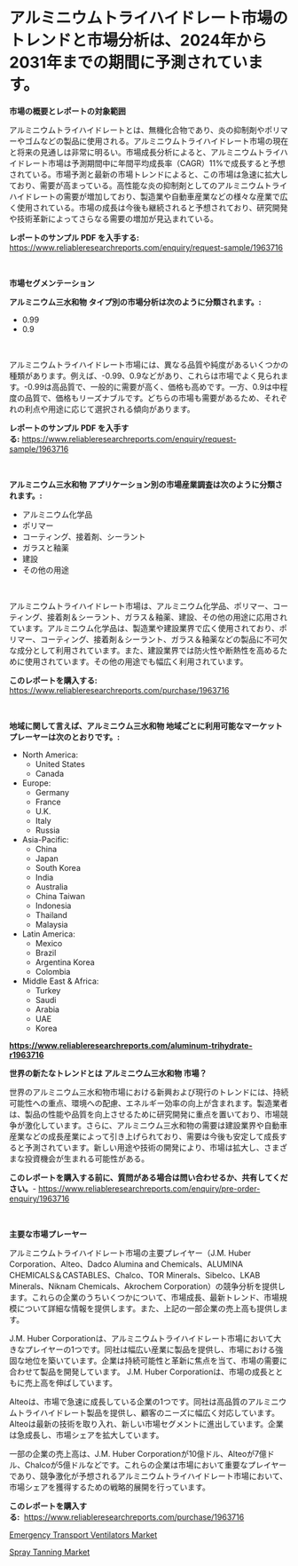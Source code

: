 <p><h1>アルミニウムトライハイドレート市場のトレンドと市場分析は、2024年から2031年までの期間に予測されています。</h1></p><p><strong>市場の概要とレポートの対象範囲</strong></p>
<p><p>アルミニウムトライハイドレートとは、無機化合物であり、炎の抑制剤やポリマーやゴムなどの製品に使用される。アルミニウムトライハイドレート市場の現在と将来の見通しは非常に明るい。市場成長分析によると、アルミニウムトライハイドレート市場は予測期間中に年間平均成長率（CAGR）11%で成長すると予想されている。市場予測と最新の市場トレンドによると、この市場は急速に拡大しており、需要が高まっている。高性能な炎の抑制剤としてのアルミニウムトライハイドレートの需要が増加しており、製造業や自動車産業などの様々な産業で広く使用されている。市場の成長は今後も継続されると予想されており、研究開発や技術革新によってさらなる需要の増加が見込まれている。</p></p>
<p><strong>レポートのサンプル PDF を入手する:</strong> <a href="https://www.reliableresearchreports.com/enquiry/request-sample/1963716">https://www.reliableresearchreports.com/enquiry/request-sample/1963716</a></p>
<p>&nbsp;</p>
<p><strong>市場セグメンテーション</strong></p>
<p><strong>アルミニウム三水和物 タイプ別の市場分析は次のように分類されます。:</strong></p>
<p><ul><li>0.99</li><li>0.9</li></ul></p>
<p>&nbsp;</p>
<p><p>アルミニウムトライハイドレート市場には、異なる品質や純度があるいくつかの種類があります。例えば、-0.99、0.9などがあり、これらは市場でよく見られます。-0.99は高品質で、一般的に需要が高く、価格も高めです。一方、0.9は中程度の品質で、価格もリーズナブルです。どちらの市場も需要があるため、それぞれの利点や用途に応じて選択される傾向があります。</p></p>
<p><strong>レポートのサンプル PDF を入手する:</strong>&nbsp;<a href="https://www.reliableresearchreports.com/enquiry/request-sample/1963716">https://www.reliableresearchreports.com/enquiry/request-sample/1963716</a></p>
<p>&nbsp;</p>
<p><strong> アルミニウム三水和物 アプリケーション別の市場産業調査は次のように分類されます。:</strong></p>
<p><ul><li>アルミニウム化学品</li><li>ポリマー</li><li>コーティング、接着剤、シーラント</li><li>ガラスと釉薬</li><li>建設</li><li>その他の用途</li></ul></p>
<p>&nbsp;</p>
<p><p>アルミニウムトライハイドレート市場は、アルミニウム化学品、ポリマー、コーティング、接着剤＆シーラント、ガラス＆釉薬、建設、その他の用途に応用されています。アルミニウム化学品は、製造業や建設業界で広く使用されており、ポリマー、コーティング、接着剤＆シーラント、ガラス＆釉薬などの製品に不可欠な成分として利用されています。また、建設業界では防火性や断熱性を高めるために使用されています。その他の用途でも幅広く利用されています。</p></p>
<p><strong>このレポートを購入する:</strong>&nbsp; <a href="https://www.reliableresearchreports.com/purchase/1963716">https://www.reliableresearchreports.com/purchase/1963716</a></p>
<p>&nbsp;</p>
<p><strong>地域に関して言えば、アルミニウム三水和物 地域ごとに利用可能なマーケットプレーヤーは次のとおりです。:</strong></p>
<p><ul>
    <li>
        North America:
        <ul>
            <li>United States</li>
            <li>Canada</li>
        </ul>
    </li>
    <li>
        Europe:
        <ul>
            <li>Germany</li>
            <li>France</li>
            <li>U.K.</li>
            <li>Italy</li>
            <li>Russia</li>
        </ul>
    </li>
    <li>
        Asia-Pacific:
        <ul>
            <li>China</li>
            <li>Japan</li>
            <li>South Korea</li>
            <li>India</li>
            <li>Australia</li>
            <li>China Taiwan</li>
            <li>Indonesia</li>
            <li>Thailand</li>
            <li>Malaysia</li>
        </ul>
    </li>
    <li>
        Latin America:
        <ul>
            <li>Mexico</li>
            <li>Brazil</li>
            <li>Argentina Korea</li>
            <li>Colombia</li>
        </ul>
    </li>
    <li>
        Middle East & Africa:
        <ul>
            <li>Turkey</li>
            <li>Saudi</li>
            <li>Arabia</li>
            <li>UAE</li>
            <li>Korea</li>
        </ul>
    </li>
    </ul></p>
<p><strong><a href="https://www.reliableresearchreports.com/aluminum-trihydrate-r1963716">https://www.reliableresearchreports.com/aluminum-trihydrate-r1963716</a></strong>&nbsp;</p>
<p><strong>世界の新たなトレンドとは アルミニウム三水和物 市場？</strong></p>
<p><p>世界のアルミニウム三水和物市場における新興および現行のトレンドには、持続可能性への重点、環境への配慮、エネルギー効率の向上が含まれます。製造業者は、製品の性能や品質を向上させるために研究開発に重点を置いており、市場競争が激化しています。さらに、アルミニウム三水和物の需要は建設業界や自動車産業などの成長産業によって引き上げられており、需要は今後も安定して成長すると予測されています。新しい用途や技術の開発により、市場は拡大し、さまざまな投資機会が生まれる可能性がある。</p></p>
<p><strong>このレポートを購入する前に、質問がある場合は問い合わせるか、共有してください。</strong>- <a href="https://www.reliableresearchreports.com/enquiry/pre-order-enquiry/1963716">https://www.reliableresearchreports.com/enquiry/pre-order-enquiry/1963716</a></p>
<p>&nbsp;</p>
<p><strong>主要な市場プレーヤー</strong></p>
<p><p>アルミニウムトライハイドレート市場の主要プレイヤー（J.M. Huber Corporation、Alteo、Dadco Alumina and Chemicals、ALUMINA CHEMICALS＆CASTABLES、Chalco、TOR Minerals、Sibelco、LKAB Minerals、Niknam Chemicals、Akrochem Corporation）の競争分析を提供します。これらの企業のうちいくつかについて、市場成長、最新トレンド、市場規模について詳細な情報を提供します。また、上記の一部企業の売上高も提供します。</p><p>J.M. Huber Corporationは、アルミニウムトライハイドレート市場において大きなプレイヤーの1つです。同社は幅広い産業に製品を提供し、市場における強固な地位を築いています。企業は持続可能性と革新に焦点を当て、市場の需要に合わせて製品を開発しています。 J.M. Huber Corporationは、市場の成長とともに売上高を伸ばしています。</p><p>Alteoは、市場で急速に成長している企業の1つです。同社は高品質のアルミニウムトライハイドレート製品を提供し、顧客のニーズに幅広く対応しています。Alteoは最新の技術を取り入れ、新しい市場セグメントに進出しています。企業は急成長し、市場シェアを拡大しています。</p><p>一部の企業の売上高は、J.M. Huber Corporationが10億ドル、Alteoが7億ドル、Chalcoが5億ドルなどです。これらの企業は市場において重要なプレイヤーであり、競争激化が予想されるアルミニウムトライハイドレート市場において、市場シェアを獲得するための戦略的展開を行っています。</p></p>
<p><strong>このレポートを購入する:</strong>&nbsp;&nbsp;<a href="https://www.reliableresearchreports.com/purchase/1963716">https://www.reliableresearchreports.com/purchase/1963716</a></p>
<p><p><a href="https://github.com/santosh758595/Market-Research-Report-List-4/blob/main/emergency-transport-ventilators-market.md">Emergency Transport Ventilators Market</a></p><p><a href="https://metal-farmhouse-e95.notion.site/Analyzing-Spray-Tanning-Market-Global-Industry-Perspective-and-Forecast-2024-to-2031-274cb3a2e8e34b44bf8f9bd4e56c5b0d">Spray Tanning Market</a></p></p>